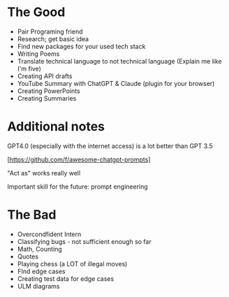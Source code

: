 # The Good

- Pair Programing friend
- Research; get basic idea
- Find new packages for your used tech stack
- Writing Poems
- Translate technical language to not technical language (Explain me like I'm five)
- Creating API drafts
- YouTube Summary with ChatGPT & Claude (plugin for your browser)
- Creating PowerPoints
- Creating Summaries
  
# Additional notes

GPT4.0 (especially with the internet access) is a lot better than GPT 3.5

[https://github.com/f/awesome-chatgpt-prompts]

"Act as" works really well

Important skill for the future: prompt engineering

# The Bad
- Overcondfident Intern
- Classifying bugs - not sufficient enough so far
- Math, Counting
- Quotes
- Playing chess (a LOT of illegal moves)
- FInd edge cases
- Creating test data for edge cases
- ULM diagrams
  